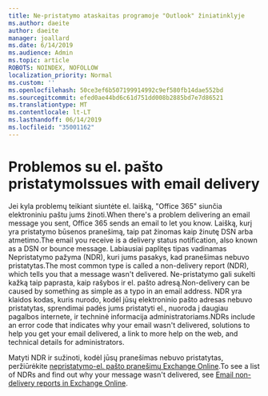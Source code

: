 ```yaml
---
title: Ne-pristatymo ataskaitas programoje "Outlook" žiniatinklyje
ms.author: daeite
author: daeite
manager: joallard
ms.date: 6/14/2019
ms.audience: Admin
ms.topic: article
ROBOTS: NOINDEX, NOFOLLOW
localization_priority: Normal
ms.custom: ''
ms.openlocfilehash: 50ce3ef6b507199914992c9ef580fb14dae552bd
ms.sourcegitcommit: efed0ae44bd6c61d751dd008b2885bd7e7d86521
ms.translationtype: MT
ms.contentlocale: lt-LT
ms.lasthandoff: 06/14/2019
ms.locfileid: "35001162"
---
```

# <a name="issues-with-email-delivery"></a><span data-ttu-id="da32d-102">Problemos su el. pašto pristatymo</span><span class="sxs-lookup"><span data-stu-id="da32d-102">Issues with email delivery</span></span>

<span data-ttu-id="da32d-103">Jei kyla problemų teikiant siuntėte el. laišką, "Office 365" siunčia elektroniniu paštu jums žinoti.</span><span class="sxs-lookup"><span data-stu-id="da32d-103">When there's a problem delivering an email message you sent, Office 365 sends an email to let you know.</span></span> <span data-ttu-id="da32d-104">Laišką, kurį yra pristatymo būsenos pranešimą, taip pat žinomas kaip žinutę DSN arba atmetimo.</span><span class="sxs-lookup"><span data-stu-id="da32d-104">The email you receive is a delivery status notification, also known as a DSN or bounce message.</span></span> <span data-ttu-id="da32d-105">Labiausiai paplitęs tipas vadinamas Nepristatymo pažyma (NDR), kuri jums pasakys, kad pranešimas nebuvo pristatytas.</span><span class="sxs-lookup"><span data-stu-id="da32d-105">The most common type is called a non-delivery report (NDR), which tells you that a message wasn't delivered.</span></span> <span data-ttu-id="da32d-106">Ne-pristatymo gali sukelti kažką taip paprasta, kaip rašybos ir el. pašto adresą.</span><span class="sxs-lookup"><span data-stu-id="da32d-106">Non-delivery can be caused by something as simple as a typo in an email address.</span></span> <span data-ttu-id="da32d-107">NDR yra klaidos kodas, kuris nurodo, kodėl jūsų elektroninio pašto adresas nebuvo pristatytas, sprendimai padės jums pristatyti el., nuoroda į daugiau pagalbos internete, ir techninė informacija administratoriams.</span><span class="sxs-lookup"><span data-stu-id="da32d-107">NDRs include an error code that indicates why your email wasn't delivered, solutions to help you get your email delivered, a link to more help on the web, and technical details for administrators.</span></span>

<span data-ttu-id="da32d-108">Matyti NDR ir sužinoti, kodėl jūsų pranešimas nebuvo pristatytas, peržiūrėkite [nepristatymo-el. pašto pranešimų Exchange Online](https://docs.microsoft.com/exchange/mail-flow-best-practices/non-delivery-reports-in-exchange-online/non-delivery-reports-in-exchange-online).</span><span class="sxs-lookup"><span data-stu-id="da32d-108">To see a list of NDRs and find out why your message wasn't delivered, see [Email non-delivery reports in Exchange Online](https://docs.microsoft.com/exchange/mail-flow-best-practices/non-delivery-reports-in-exchange-online/non-delivery-reports-in-exchange-online).</span></span>